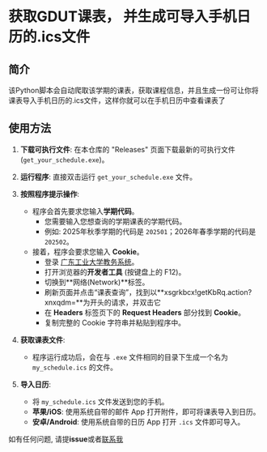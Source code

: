 # 获取GDUT课表， 并生成可导入手机日历的.ics文件

## 简介
该Python脚本会自动爬取该学期的课表，获取课程信息，并且生成一份可让你将课表导入手机日历的.ics文件，这样你就可以在手机日历中查看课表了

## 使用方法

1.  **下载可执行文件**: 在本仓库的 "Releases" 页面下载最新的可执行文件 (`get_your_schedule.exe`)。

2.  **运行程序**: 直接双击运行 `get_your_schedule.exe` 文件。

3.  **按照程序提示操作**:
    *   程序会首先要求您输入**学期代码**。
        *   您需要输入您想查询的学期课表的学期代码。
        *   例如: 2025年秋季学期的代码是 `202501`；2026年春季学期的代码是 `202502`。
    *   接着，程序会要求您输入 **Cookie**。
        *   登录 [广东工业大学教务系统](https://jxfw.gdut.edu.cn/login!welcome.action)。
        *   打开浏览器的**开发者工具** (按键盘上的 F12)。
        *   切换到**网络(Network)**标签。
        *   刷新页面并点击“课表查询”，找到以**xsgrkbcx!getKbRq.action?xnxqdm=**为开头的请求，并双击它
        *   在 **Headers** 标签页下的 **Request Headers** 部分找到 **Cookie**。
        *   复制完整的 Cookie 字符串并粘贴到程序中。

4.  **获取课表文件**:
    *   程序运行成功后，会在与 `.exe` 文件相同的目录下生成一个名为 `my_schedule.ics` 的文件。

5.  **导入日历**:
    *   将 `my_schedule.ics` 文件发送到您的手机。
    *   **苹果/iOS**: 使用系统自带的邮件 App 打开附件，即可将课表导入到日历。
    *   **安卓/Android**: 使用系统自带的日历 App 打开 `.ics` 文件即可导入。

如有任何问题, 请提**issue**或者[联系我](https://github.com/CrazyJourney-nice)

